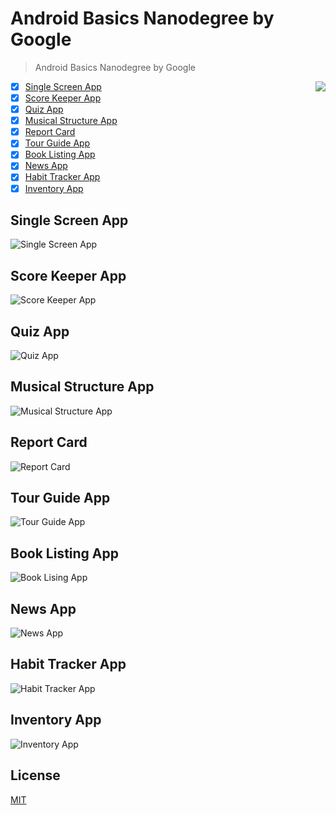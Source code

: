 # Android Basics Nanodegree by Google
> Android Basics Nanodegree by Google

<img src="./AndroidBasicsNanodegreeByGoogle.png" align="right">

- [x] [Single Screen App](#single-screen-app)
- [x] [Score Keeper App](#score-keeper-app)
- [x] [Quiz App](#quiz-app)
- [x] [Musical Structure App](#musical-structure-app)
- [x] [Report Card](#report-card)
- [x] [Tour Guide App](#tour-guide-app)
- [x] [Book Listing App](#book-listing-app)
- [x] [News App](#news-app)
- [x] [Habit Tracker App](#habit-tracker-app)
- [x] [Inventory App](#inventory-app)

## Single Screen App
![Single Screen App][single-screen-app]

## Score Keeper App
![Score Keeper App][score-keeper-app]

## Quiz App
![Quiz App][quiz-app]

## Musical Structure App
![Musical Structure App][musical-structure-app]

## Report Card
![Report Card][report-card]

## Tour Guide App
![Tour Guide App][tour-guide-app]

## Book Listing App
![Book Lising App][book_listing_app]

## News App
![News App][news_app]

## Habit Tracker App
![Habit Tracker App][habit_tracker_app]

## Inventory App
![Inventory App][inventory_app]

## License
[MIT](./LICENSE)

[single-screen-app]: ./AboutMe/media/about_me.png
[score-keeper-app]: ./ScoreKeeper/media/scoreKeeper.png
[quiz-app]: ./QuizApp/media/QuizApp.png
[musical-structure-app]: ./MusicalStructureApp/media/MusicalStructureApp.png
[report-card]: ./ReportCard/media/report-card.png
[tour-guide-app]: ./TourGuideApp/media/tour-guide-app.png
[book_listing_app]: ./BookListingApp/media/book_listing_app.png
[news_app]: ./NewsApp/media/NewsApp.png
[habit_tracker_app]: ./HabitTrackerApp/media/HabitTrackerApp.png
[inventory_app]: ./InventoryApp/media/InventoryApp.png